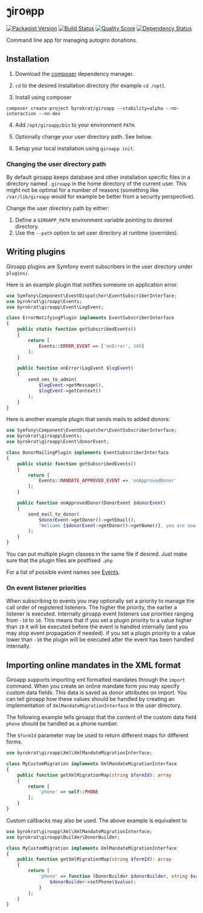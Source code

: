 # ງir໐คpp

[![Packagist Version](https://img.shields.io/packagist/v/byrokrat/giroapp.svg?style=flat-square)](https://packagist.org/packages/byrokrat/giroapp)
[![Build Status](https://img.shields.io/travis/byrokrat/giroapp/master.svg?style=flat-square)](https://travis-ci.org/byrokrat/giroapp)
[![Quality Score](https://img.shields.io/scrutinizer/g/byrokrat/giroapp.svg?style=flat-square)](https://scrutinizer-ci.com/g/byrokrat/giroapp)
[![Dependency Status](https://img.shields.io/gemnasium/byrokrat/giroapp.svg?style=flat-square)](https://gemnasium.com/byrokrat/giroapp)

Command line app for managing autogiro donations.

Installation
------------
1. Download the [composer](https://getcomposer.org/) dependency manager.

2. `cd` to the desired installation directory (for example `cd /opt`).

3. Install using composer

```shell
composer create-project byrokrat/giroapp --stability=alpha --no-interaction --no-dev
```

4. Add `/opt/giroapp/bin` to your environment `PATH`.

5. Optionally change your user directory path. See below.

6. Setup your local installation using `giroapp init`.

### Changing the user directory path

By default giroapp keeps database and other installation specific files in a
directory named `.giroapp` in the home directory of the current user. This might
not be optimal for a number of reasons (something like `/var/lib/giroapp` would
for example be better from a security perspective).

Change the user directory path by either:

1. Define a `GIROAPP_PATH` environment variable pointing to desired directory.
1. Use the `--path` option to set user directory at runtime (overrides).

Writing plugins
---------------
Giroapp plugins are Symfony event subscribers in the user directory under `plugins/`.

Here is an example plugin that notifies someone on application error:

```php
use Symfony\Component\EventDispatcher\EventSubscriberInterface;
use byrokrat\giroapp\Events;
use byrokrat\giroapp\Event\LogEvent;

class ErrorNotifyingPlugin implements EventSubscriberInterface
{
    public static function getSubscribedEvents()
    {
        return [
            Events::ERROR_EVENT => ['onError', 100]
        ];
    }

    public function onError(LogEvent $logEvent)
    {
        send_sms_to_admin(
            $logEvent->getMessage(),
            $logEvent->getContext()
        );
    }
}
```

Here is another example plugin that sends mails to added donors:

```php
use Symfony\Component\EventDispatcher\EventSubscriberInterface;
use byrokrat\giroapp\Events;
use byrokrat\giroapp\Event\donorEvent;

class DonorMailingPlugin implements EventSubscriberInterface
{
    public static function getSubscribedEvents()
    {
        return [
            Events::MANDATE_APPROVED_EVENT => 'onApprovedDonor'
        ];
    }

    public function onApprovedDonor(DonorEvent $donorEvent)
    {
        send_mail_to_donor(
            $donorEvent->getDonor()->getEmail(),
            "Welcome {$donorEvent->getDonor()->getName()}, you are now a donor!"
        );
    }
}
```

You can put multiple plugin classes in the same file if desired. Just make sure
that the plugin files are postfixed `.php`

For a list of possible event names see [Events](src/Events.php).

### On event listener priorities

When subscribing to events you may optionally set a priority to manage the call
order of registered listeners. The higher the priority, the earlier a listener
is executed. Internally giroapp event listeners use priorities ranging from `-10`
to `10`. This means that if you set a plugin priority to a value higher than `10`
it will be executed before the event is handled internally (and you may stop
event propagation if needed). If you set a plugin priority to a value lower than
`-10` the plugin will be executed after the event has been handled internally.

## Importing online mandates in the XML format

Giroapp supports importing xml formatted mandates through the `import` command.
When you create an online mandate form you may specify custom data fields. This
data is saved as donor attributes on import. You can tell giroapp how these
values should be handled by creating an implementation of
`XmlMandateMigrationInterface` in the user directory.

The following example tells giroapp that the content of the custom data field
`phone` should be handled as a phone number.

The `$formId` parameter may be used to return different maps for different forms.

```php
use byrokrat\giroapp\Xml\XmlMandateMigrationInterface;

class MyCustomMigration implements XmlMandateMigrationInterface
{
    public function getXmlMigrationMap(string $formId): array
    {
        return [
            'phone' => self::PHONE
        ];
    }
}
```

Custom callbacks may also be used. The above example is equivalent to

```php
use byrokrat\giroapp\Xml\XmlMandateMigrationInterface;
use byrokrat\giroapp\Builder\DonorBuilder;

class MyCustomMigration implements XmlMandateMigrationInterface
{
    public function getXmlMigrationMap(string $formId): array
    {
        return [
            'phone' => function (DonorBuilder $donorBuilder, string $value) {
                $donorBuilder->setPhone($value);
            }
        ];
    }
}
```
